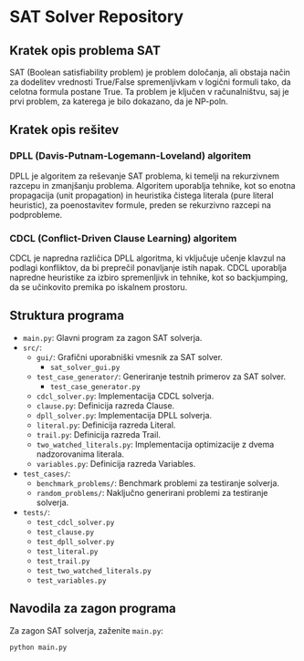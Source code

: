 # SAT Solver Repository

## Kratek opis problema SAT

SAT (Boolean satisfiability problem) je problem določanja, ali obstaja način za dodelitev vrednosti True/False spremenljivkam v logični formuli tako, da celotna formula postane True. Ta problem je ključen v računalništvu, saj je prvi problem, za katerega je bilo dokazano, da je NP-poln.

## Kratek opis rešitev

### DPLL (Davis-Putnam-Logemann-Loveland) algoritem

DPLL je algoritem za reševanje SAT problema, ki temelji na rekurzivnem razcepu in zmanjšanju problema. Algoritem uporablja tehnike, kot so enotna propagacija (unit propagation) in heuristika čistega literala (pure literal heuristic), za poenostavitev formule, preden se rekurzivno razcepi na podprobleme.

### CDCL (Conflict-Driven Clause Learning) algoritem

CDCL je napredna različica DPLL algoritma, ki vključuje učenje klavzul na podlagi konfliktov, da bi preprečil ponavljanje istih napak. CDCL uporablja napredne heuristike za izbiro spremenljivk in tehnike, kot so backjumping, da se učinkovito premika po iskalnem prostoru.

## Struktura programa

- `main.py`: Glavni program za zagon SAT solverja.
- `src/`:
  - `gui/`: Grafični uporabniški vmesnik za SAT solver.
    - `sat_solver_gui.py`
  - `test_case_generator/`: Generiranje testnih primerov za SAT solver.
    - `test_case_generator.py`
  - `cdcl_solver.py`: Implementacija CDCL solverja.
  - `clause.py`: Definicija razreda Clause.
  - `dpll_solver.py`: Implementacija DPLL solverja.
  - `literal.py`: Definicija razreda Literal.
  - `trail.py`: Definicija razreda Trail.
  - `two_watched_literals.py`: Implementacija optimizacije z dvema nadzorovanima literala.
  - `variables.py`: Definicija razreda Variables.
- `test_cases/`:
  - `benchmark_problems/`: Benchmark problemi za testiranje solverja.
  - `random_problems/`: Naključno generirani problemi za testiranje solverja.
- `tests/`:
  - `test_cdcl_solver.py`
  - `test_clause.py`
  - `test_dpll_solver.py`
  - `test_literal.py`
  - `test_trail.py`
  - `test_two_watched_literals.py`
  - `test_variables.py`

## Navodila za zagon programa

Za zagon SAT solverja, zaženite `main.py`:

```bash
python main.py
